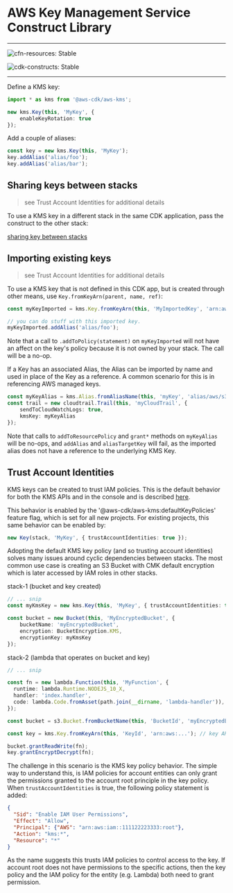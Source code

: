 # AWS Key Management Service Construct Library
<!--BEGIN STABILITY BANNER-->

---

![cfn-resources: Stable](https://img.shields.io/badge/cfn--resources-stable-success.svg?style=for-the-badge)

![cdk-constructs: Stable](https://img.shields.io/badge/cdk--constructs-stable-success.svg?style=for-the-badge)

---

<!--END STABILITY BANNER-->

Define a KMS key:

```ts
import * as kms from '@aws-cdk/aws-kms';

new kms.Key(this, 'MyKey', {
    enableKeyRotation: true
});
```

Add a couple of aliases:

```ts
const key = new kms.Key(this, 'MyKey');
key.addAlias('alias/foo');
key.addAlias('alias/bar');
```

## Sharing keys between stacks

> see Trust Account Identities for additional details

To use a KMS key in a different stack in the same CDK application,
pass the construct to the other stack:

[sharing key between stacks](test/integ.key-sharing.lit.ts)


## Importing existing keys

> see Trust Account Identities for additional details

To use a KMS key that is not defined in this CDK app, but is created through other means, use
`Key.fromKeyArn(parent, name, ref)`:

```ts
const myKeyImported = kms.Key.fromKeyArn(this, 'MyImportedKey', 'arn:aws:...');

// you can do stuff with this imported key.
myKeyImported.addAlias('alias/foo');
```

Note that a call to `.addToPolicy(statement)` on `myKeyImported` will not have
an affect on the key's policy because it is not owned by your stack. The call
will be a no-op.

If a Key has an associated Alias, the Alias can be imported by name and used in place
of the Key as a reference. A common scenario for this is in referencing AWS managed keys.

```ts
const myKeyAlias = kms.Alias.fromAliasName(this, 'myKey', 'alias/aws/s3');
const trail = new cloudtrail.Trail(this, 'myCloudTrail', {
    sendToCloudWatchLogs: true,
    kmsKey: myKeyAlias
});
```

Note that calls to `addToResourcePolicy` and `grant*` methods on `myKeyAlias` will be
no-ops, and `addAlias` and `aliasTargetKey` will fail, as the imported alias does not
have a reference to the underlying KMS Key.

## Trust Account Identities

KMS keys can be created to trust IAM policies. This is the default behavior for both the KMS APIs and in
the console and is described [here](https://docs.aws.amazon.com/kms/latest/developerguide/key-policies.html).

This behavior is enabled by the '@aws-cdk/aws-kms:defaultKeyPolicies' feature flag,
which is set for all new projects. For existing projects, this same behavior can be enabled by:

```ts
new Key(stack, 'MyKey', { trustAccountIdentities: true });
```

Adopting the default KMS key policy (and so trusting account identities)
solves many issues around cyclic dependencies between stacks.
The most common use case is creating an S3 Bucket with CMK
default encryption which is later accessed by IAM roles in other stacks.

stack-1 (bucket and key created)

```ts
// ... snip
const myKmsKey = new kms.Key(this, 'MyKey', { trustAccountIdentities: true });

const bucket = new Bucket(this, 'MyEncryptedBucket', {
    bucketName: 'myEncryptedBucket',
    encryption: BucketEncryption.KMS,
    encryptionKey: myKmsKey
});
```

stack-2 (lambda that operates on bucket and key)

```ts
// ... snip

const fn = new lambda.Function(this, 'MyFunction', {
  runtime: lambda.Runtime.NODEJS_10_X,
  handler: 'index.handler',
  code: lambda.Code.fromAsset(path.join(__dirname, 'lambda-handler')),
});

const bucket = s3.Bucket.fromBucketName(this, 'BucketId', 'myEncryptedBucket');

const key = kms.Key.fromKeyArn(this, 'KeyId', 'arn:aws:...'); // key ARN passed via stack props

bucket.grantReadWrite(fn);
key.grantEncryptDecrypt(fn);
```

The challenge in this scenario is the KMS key policy behavior. The simple way to understand
this, is IAM policies for account entities can only grant the permissions granted to the
account root principle in the key policy. When `trustAccountIdentities` is true,
the following policy statement is added:

```json
{
  "Sid": "Enable IAM User Permissions",
  "Effect": "Allow",
  "Principal": {"AWS": "arn:aws:iam::111122223333:root"},
  "Action": "kms:*",
  "Resource": "*"
}
```

As the name suggests this trusts IAM policies to control access to the key.
If account root does not have permissions to the specific actions, then the key
policy and the IAM policy for the entity (e.g. Lambda) both need to grant
permission.
